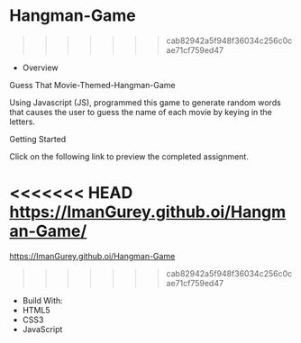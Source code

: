 # Hangman-Game

>>>>>>> cab82942a5f948f36034c256c0cae71cf759ed47
* Overview

Guess That Movie-Themed-Hangman-Game

Using Javascript (JS),  programmed this game to generate random words that causes the user to guess the name of each movie by keying in the letters.

Getting Started

Click on the following link to preview the completed assignment.

<<<<<<< HEAD
https://ImanGurey.github.oi/Hangman-Game/
=======
https://ImanGurey.github.oi/Hangman-Game
>>>>>>> cab82942a5f948f36034c256c0cae71cf759ed47

* Build With:
* HTML5
* CSS3
* JavaScript
